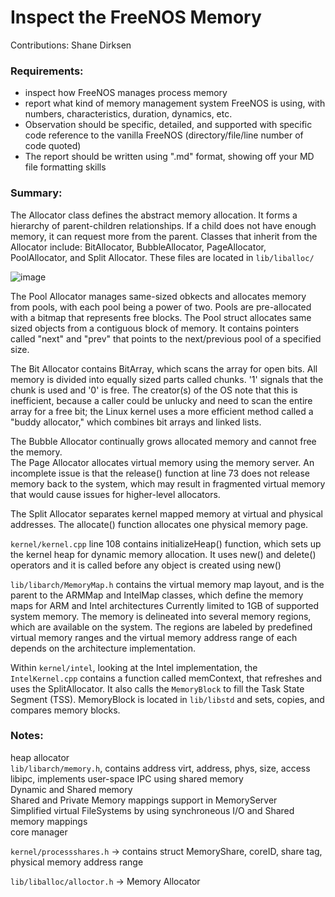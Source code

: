 # Inspect the FreeNOS Memory

Contributions: Shane Dirksen
  
### Requirements:  
  - inspect how FreeNOS manages process memory  
  - report what kind of memory management system FreeNOS is using, with numbers, characteristics, duration, dynamics, etc.  
  - Observation should be specific, detailed, and supported with specific code reference to the vanilla FreeNOS (directory/file/line number of code quoted)  
  - The report should be written using ".md" format, showing off your MD file formatting skills  

### Summary:  

The Allocator class defines the abstract memory allocation. It forms a hierarchy of parent-children relationships. If a child does not have enough memory, it can request more from the parent. Classes that inherit from the Allocator include: BitAllocator, BubbleAllocator, PageAllocator, PoolAllocator, and Split Allocator. These files are located in `lib/liballoc/`  

![image](https://user-images.githubusercontent.com/87223787/204167767-68d50752-e3fa-4b18-ab0f-3d21188d9809.png)

The Pool Allocator manages same-sized obkects and allocates memory from pools, with each pool being a power of two. Pools are pre-allocated with a bitmap that represents free blocks. The Pool struct allocates same sized objects from a contiguous block of memory. It contains pointers called "next" and "prev" that points to the next/previous pool of a specified size.  

The Bit Allocator contains BitArray, which scans the array for open bits. All memory is divided into equally sized parts called chunks. '1' signals that the chunk is used and '0' is free. The creator(s) of the OS note that this is inefficient, because a caller could be unlucky and need to scan the entire array for a free bit; the Linux kernel uses a more efficient method called a "buddy allocator," which combines bit arrays and linked lists.  

The Bubble Allocator continually grows allocated memory and cannot free the memory.  
The Page Allocator allocates virtual memory using the memory server. An incomplete issue is that the release() function at line 73 does not release memory back to the system, which may result in fragmented virtual memory that would cause issues for higher-level allocators.  

The Split Allocator separates kernel mapped memory at virtual and physical addresses.  The allocate() function allocates one physical memory page.  

`kernel/kernel.cpp` line 108 contains initializeHeap() function, which sets up the kernel heap for dynamic memory allocation. It uses new() and delete() operators and it is called before any object is created using new()  

`lib/libarch/MemoryMap.h` contains the virtual memory map layout, and is the parent to the ARMMap and IntelMap classes, which define the memory maps for ARM and Intel architectures Currently limited to 1GB of supported system memory. The memory is delineated into several memory regions, which are available on the system. The regions are labeled by predefined virtual memory ranges and the virtual memory address range of each depends on the architecture implementation.  

Within `kernel/intel`, looking at the Intel implementation, the `IntelKernel.cpp` contains a function called memContext, that refreshes and uses the SplitAllocator. It also calls the `MemoryBlock` to fill the Task State Segment (TSS). MemoryBlock is located in `lib/libstd` and sets, copies, and compares memory blocks.  


### Notes:  
heap allocator  
`lib/libarch/memory.h`, contains address virt, address, phys, size, access  
libipc, implements user-space IPC using shared memory	  
Dynamic and Shared memory  
Shared and Private Memory mappings support in MemoryServer  
Simplified virtual FileSystems by using synchroneous I/O and Shared memory mappings  
core manager  
  
`kernel/processshares.h` -> contains struct MemoryShare, coreID, share tag, physical memory address range  

`lib/liballoc/alloctor.h` -> Memory Allocator  

